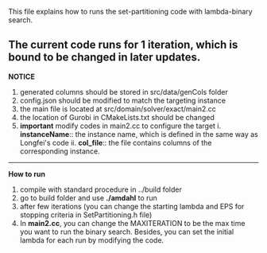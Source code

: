 This file explains how to runs the set-partitioning code with lambda-binary search.

The current code runs for 1 iteration, which is bound to be changed in later updates.
---------------------------------------------------------
**NOTICE**
1. generated columns should be stored in src/data/genCols folder
2. config.json should be modified to match the targeting instance
3. the main file is located at src/domain/solver/exact/main2.cc
4. the location of Gurobi in CMakeLists.txt should be changed
5. **important** modify codes in main2.cc to configure the target
    i. **instanceName**:: the instance name, which is defined in the same way as Longfei's code
    ii. **col_file**:: the file contains columns of the corresponding instance.
---------------------------------------------------------
**How to run**
1. compile with standard procedure in ../build folder
2. go to build folder and use **./amdahl** to run
3. after few iterations (you can change the starting lambda and EPS for stopping criteria in SetPartitioning.h file)
4. In **main2.cc**, you can change the MAXITERATION to be the max time you want to run the binary search. Besides, you can set the initial lambda for each run by modifying the code.